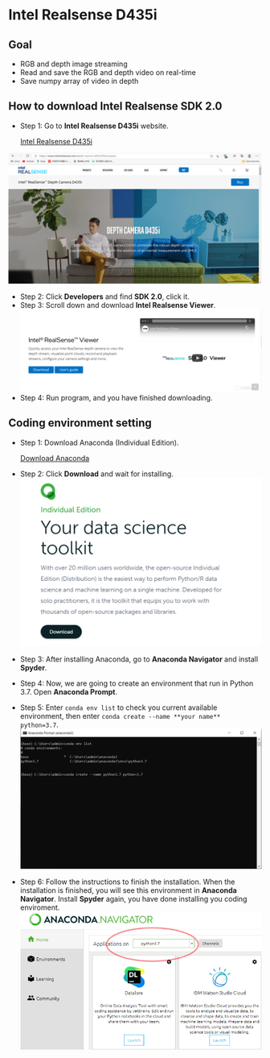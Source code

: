 # Intel Realsense D435i
## Goal
* RGB and depth image streaming
* Read and save the RGB and depth video on real-time
* Save numpy array of video in depth

##  How to download Intel Realsense SDK 2.0
* Step 1: Go to **Intel Realsense D435i** website.

  [Intel Realsense D435i](https://www.intelrealsense.com/depth-camera-d435i/#Developers)

![](https://github.com/SHENJIEKOH/intel-realsense/blob/main/image/IntelRealsense.PNG)
* Step 2: Click **Developers** and find **SDK 2.0**, click it.
* Step 3: Scroll down and download **Intel Realsense Viewer**.
![](https://github.com/SHENJIEKOH/intel-realsense/blob/main/image/Viewer.PNG)
* Step 4: Run program, and you have finished downloading.

## Coding environment setting
* Step 1: Download Anaconda (Individual Edition).

  [Download Anaconda](https://www.anaconda.com/products/individual)

* Step 2: Click **Download** and wait for installing.
![](https://github.com/SHENJIEKOH/intel-realsense/blob/main/image/Anaconda.PNG)
* Step 3: After installing Anaconda, go to **Anaconda Navigator** and install **Spyder**.
* Step 4: Now, we are going to create an environment that run in Python 3.7.  Open **Anaconda Prompt**.
* Step 5: Enter ```conda env list``` to check you current available environment, then enter ```conda create --name **your name** python=3.7```.
![](https://github.com/SHENJIEKOH/intel-realsense/blob/main/image/Prompt.PNG)
* Step 6: Follow the instructions to finish the installation.  When the installation is finished, you will see this environment in **Anaconda Navigator**.  Install **Spyder** again, you have done installing you coding enviroment.
![](https://github.com/SHENJIEKOH/intel-realsense/blob/main/image/env.png)
